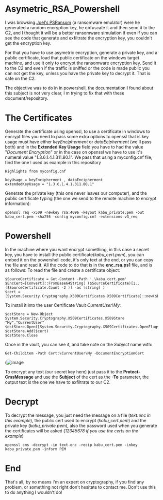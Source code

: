 # Asymetric_RSA_Powershell
I was browsing [Joel's PSRansom](https://github.com/JoelGMSec/PSRansom) (a ransomware emulator) were he generated a random encryption key, he obfuscate it and then send it to the C2, and I thought it will be a better ransomware simulation if even if you can see the code that generate and exfiltrate the encryption key, you couldn't get the encryption key.

For that you have to use asymetric encryption, generate a private key, and a public certificate, load that public certificate on the windows target machine, and use it only to encrypt the ransomware encryption key. Send it to the C2 and even if the traffic is sniffed or the code is made public you can not get the key, unless you have the private key to decrypt it. That is safe on the C2.

The objective was to do in in powershell, the documentation I found about this subject is not very clear, I m trying to fix that with these document/repository.

# The Certificates

Generate the certificate using openssl, to use a certificate in windows to encrypt files you need to pass some extra options to openssl that is key usage must have either *keyEncipherment* or *dataEcipherment* (we'll pass both) and in the **Extended Key Usage** field you have to had the value "*Document Encryption*" or in the case on openssl we have to use it's numeral value "1.3.6.1.4.1.311.80.1".
We pass that using a myconfig.cnf file, find the one I used as example in this repository


```
Highlights from myconfig.cnf

keyUsage = keyEncipherment , dataEncipherment
extendedKeyUsage = "1.3.6.1.4.1.311.80.1"
```

Generate the private key (this one never leaves our computer), and the public certificate typing (the one we send to the remote machine to encrypt information):

```
openssl req -x509 -newkey rsa:4096 -keyout kabu_private.pem -out kabu_cert.pem -sha256 -config myconfig.cnf -extensions v3_req
```

# Powershell
In the machine where you want encrypt something, in this case a secret key, you have to install the public certificate(*kabu_cert.pem*), you can embed it on the powershell code, it's only text at the end, or you can copy the file and read it. All the code to do that is in the **enc_rsa.ps1** file, and is as follows:
To read the file and create a certificate object:
```
$SourceCertificate = Get-Content -Path '.\kabu_cert.pem' 
$EncCert=[Convert]::FromBase64String( ($SourceCertificate)[1..($SourceCertificate.Count -2 )] -as [string] )
$cert = [System.Security.Cryptography.X509Certificates.X509Certificate]::new($EncCert)
```

To install it into the user Certificate Vault *CurrentUser\My*:
```
$dstStore = New-Object System.Security.Cryptography.X509Certificates.X509Store "My","CurrentUser"
$dstStore.Open([System.Security.Cryptography.X509Certificates.OpenFlags]::ReadWrite)
$dstStore.Add($cert)
$dstStore.Close
```

Once in the vault, you can see it, and take note on the *Subject* name with:
```
Get-Childitem -Path Cert:\CurrentUser\My -DocumentEncryptionCert
```
(![image](https://user-images.githubusercontent.com/43006263/156067358-e9ea4f41-caae-4dae-8e87-35b6dbd42e05.png)

To encrypt any text (our secret key here) just pass it to the **Protect-CmsMessage** and use the **Subject** of the cert as the **-To** parameter, the output text is the one we have to exfiltrate to our C2.

# Decrypt

To decrypt the message, you just need the message on a file (*text.enc in this example*), the public cert used to encrypt (*kabu_cert.pem*) and the private key (*kabu_private.pem*), also the password used when you generate the certificates will be asked (*12345678 if you use the certs on the example*)
```
openssl cms -decrypt -in text.enc -recip kabu_cert.pem -inkey kabu_private.pem -inform PEM
```
# End

That's all, by no means I'm an expert on cryptography, if you find any problem, or something not right don't hesitate to contact me. Don't use this to do anything I wouldn't do! 

